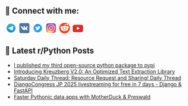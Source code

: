 ## 🔎 Connect with me:
[<img src="https://github.com/bullbesh/bullbesh/blob/main/images/Telegram.png" width="32" height="32" />](https://t.me/bullbesh)
[<img src="https://github.com/bullbesh/bullbesh/blob/main/images/VK.png" width="32" height="32" />](https://vk.com/bullbesh)
[<img src="https://github.com/bullbesh/bullbesh/blob/main/images/Twitter.png" width="32" height="32" />](https://twitter.com/bullbesh1)
[<img src="https://github.com/bullbesh/bullbesh/blob/main/images/Instagram.png" width="32" height="32" />](https://www.instagram.com/bullbesh)
[<img src="https://github.com/bullbesh/bullbesh/blob/main/images/Reddit.png" width="32" height="32" />](https://www.reddit.com/user/bullbesh)
[<img src="https://github.com/bullbesh/bullbesh/blob/main/images/YouTube.png" width="32" height="32" />](https://www.youtube.com/channel/UCtfjRs6uzgq5mfm8S06WTcg)

## 📕 Latest r/Python Posts
<!-- BLOG-POST-LIST:START -->
- [I published my third open-source python package to pypi](https://www.reddit.com/r/Python/comments/1ipxhsk/i_published_my_third_opensource_python_package_to/)
- [Introducing Kreuzberg V2.0: An Optimized Text Extraction Library](https://www.reddit.com/r/Python/comments/1ipxf6t/introducing_kreuzberg_v20_an_optimized_text/)
- [Saturday Daily Thread: Resource Request and Sharing! Daily Thread](https://www.reddit.com/r/Python/comments/1ipornd/saturday_daily_thread_resource_request_and/)
- [DjangoCongress JP 2025 livestreaming for free in 7 days - Django &amp; FastAPI](https://www.reddit.com/r/Python/comments/1ipmjr4/djangocongress_jp_2025_livestreaming_for_free_in/)
- [Faster Pythonic data apps with MotherDuck &amp; Preswald](https://www.reddit.com/r/Python/comments/1iphqn1/faster_pythonic_data_apps_with_motherduck_preswald/)
<!-- BLOG-POST-LIST:END -->

